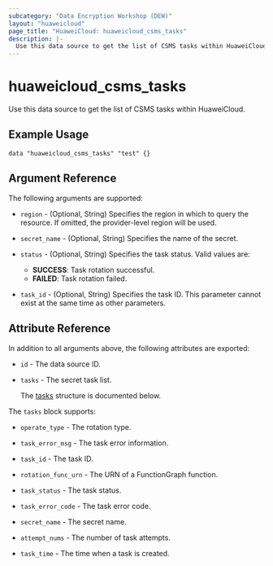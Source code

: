 ```yaml
---
subcategory: "Data Encryption Workshop (DEW)"
layout: "huaweicloud"
page_title: "HuaweiCloud: huaweicloud_csms_tasks"
description: |-
  Use this data source to get the list of CSMS tasks within HuaweiCloud.
---
```


# huaweicloud_csms_tasks

Use this data source to get the list of CSMS tasks within HuaweiCloud.

## Example Usage

```hcl
data "huaweicloud_csms_tasks" "test" {}
```

## Argument Reference

The following arguments are supported:

* `region` - (Optional, String) Specifies the region in which to query the resource.
  If omitted, the provider-level region will be used.

* `secret_name` - (Optional, String) Specifies the name of the secret.

* `status` - (Optional, String) Specifies the task status. Valid values are:
  + **SUCCESS**: Task rotation successful.
  + **FAILED**: Task rotation failed.

* `task_id` - (Optional, String) Specifies the task ID. This parameter cannot exist at the same time as other parameters.

## Attribute Reference

In addition to all arguments above, the following attributes are exported:

* `id` - The data source ID.

* `tasks` - The secret task list.

  The [tasks](#tasks_struct) structure is documented below.

<a name="tasks_struct"></a>
The `tasks` block supports:

* `operate_type` - The rotation type.

* `task_error_msg` - The task error information.

* `task_id` - The task ID.

* `rotation_func_urn` - The URN of a FunctionGraph function.

* `task_status` - The task status.

* `task_error_code` - The task error code.

* `secret_name` - The secret name.

* `attempt_nums` - The number of task attempts.

* `task_time` - The time when a task is created.
